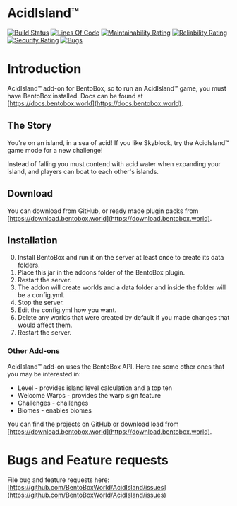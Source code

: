 AcidIsland™
===========
[![Build Status](https://ci.codemc.org/buildStatus/icon?job=BentoBoxWorld/AcidIsland)](https://ci.codemc.org/job/BentoBoxWorld/job/AcidIsland/)
[![Lines Of Code](https://sonarcloud.io/api/project_badges/measure?project=world.bentobox%3Aacidisland&metric=ncloc)](https://sonarcloud.io/component_measures?id=world.bentobox%3Aacidisland&metric=ncloc)
[![Maintainability Rating](https://sonarcloud.io/api/project_badges/measure?project=world.bentobox%3Aacidisland&metric=sqale_rating)](https://sonarcloud.io/component_measures?id=world.bentobox%3Aacidisland&metric=Maintainability)
[![Reliability Rating](https://sonarcloud.io/api/project_badges/measure?project=world.bentobox%3Aacidisland&metric=reliability_rating)](https://sonarcloud.io/component_measures?id=world.bentobox%3Aacidisland&metric=Reliability)
[![Security Rating](https://sonarcloud.io/api/project_badges/measure?project=world.bentobox%3Aacidisland&metric=security_rating)](https://sonarcloud.io/component_measures?id=world.bentobox%3Aacidisland&metric=Security)
[![Bugs](https://sonarcloud.io/api/project_badges/measure?project=world.bentobox%3Aacidisland&metric=bugs)](https://sonarcloud.io/project/issues?id=world.bentobox%3Aacidisland&resolved=false&types=BUG)

# Introduction
AcidIsland™ add-on for BentoBox, so to run an AcidIsland™ game, you must have BentoBox installed. Docs can be found at [https://docs.bentobox.world](https://docs.bentobox.world).


## The Story
You're on an island, in a sea of acid! If you like Skyblock, try the AcidIsland™ game mode for a new challenge!

Instead of falling you must contend with acid water when expanding your island, and players can boat to each other's islands.

## Download

You can download from GitHub, or ready made plugin packs from [https://download.bentobox.world](https://download.bentobox.world).

## Installation

0. Install BentoBox and run it on the server at least once to create its data folders.
1. Place this jar in the addons folder of the BentoBox plugin.
2. Restart the server.
3. The addon will create worlds and a data folder and inside the folder will be a config.yml.
4. Stop the server.
5. Edit the config.yml how you want.
6. Delete any worlds that were created by default if you made changes that would affect them.
7. Restart the server.

### Other Add-ons

AcidIsland™ add-on uses the BentoBox API. Here are some other ones that you may be interested in:

* Level - provides island level calculation and a top ten
* Welcome Warps - provides the warp sign feature
* Challenges - challenges
* Biomes - enables biomes

You can find the projects on GitHub or download load from [https://download.bentobox.world](https://download.bentobox.world).

Bugs and Feature requests
=========================
File bug and feature requests here: [https://github.com/BentoBoxWorld/AcidIsland/issues](https://github.com/BentoBoxWorld/AcidIsland/issues)
